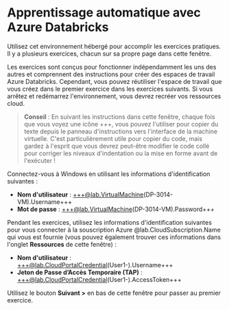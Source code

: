 # Apprentissage automatique avec Azure Databricks

Utilisez cet environnement hébergé pour accomplir les exercices pratiques. Il y a plusieurs exercices, chacun sur sa propre page dans cette fenêtre.

Les exercices sont conçus pour fonctionner indépendamment les uns des autres et comprennent des instructions pour créer des espaces de travail Azure Databricks. Cependant, vous pouvez réutiliser l'espace de travail que vous créez dans le premier exercice dans les exercices suivants. Si vous arrêtez et redémarrez l'environnement, vous devrez recréer vos ressources cloud.

> **Conseil** : En suivant les instructions dans cette fenêtre, chaque fois que vous voyez une icône +++, vous pouvez l'utiliser pour copier du texte depuis le panneau d'instructions vers l'interface de la machine virtuelle. C'est particulièrement utile pour copier du code, mais gardez à l'esprit que vous devrez peut-être modifier le code collé pour corriger les niveaux d'indentation ou la mise en forme avant de l'exécuter !

Connectez-vous à Windows en utilisant les informations d'identification suivantes :

- **Nom d'utilisateur** : +++@lab.VirtualMachine(DP-3014-VM).Username+++
- **Mot de passe** : +++@lab.VirtualMachine(DP-3014-VM).Password+++

Pendant les exercices, utilisez les informations d'identification suivantes pour vous connecter à la souscription Azure @lab.CloudSubscription.Name qui vous est fournie (vous pouvez également trouver ces informations dans l'onglet **Ressources** de cette fenêtre) :

- **Nom d'utilisateur** : +++@lab.CloudPortalCredential(User1-).Username+++
- **Jeton de Passe d’Accès Temporaire (TAP)** : +++@lab.CloudPortalCredential(User1-).AccessToken+++

Utilisez le bouton **Suivant >** en bas de cette fenêtre pour passer au premier exercice.
